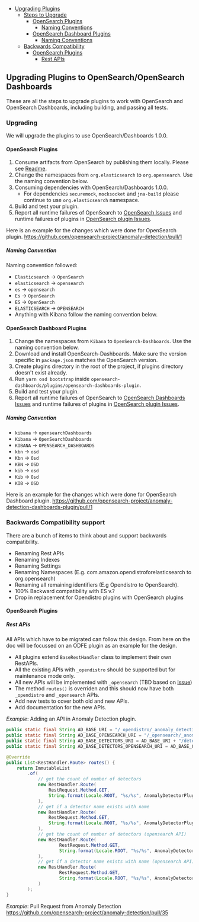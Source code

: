 - [Upgrading Plugins](#upgrading-plugins-to-opensearchopensearch-dashboards)
    - [Steps to Upgrade](#upgrading)
        - [OpenSearch Plugins](#opensearch-plugins)
            - [Naming Conventions](#naming-convention)
        - [OpenSearch Dashboard Plugins](#opensearch-plugins)
            - [Naming Conventions](#naming-convention)
    - [Backwards Compatibility](#backwards-compatibility-support)
        - [OpenSearch Plugins](#opensearch-plugins)
            - [Rest APIs](#rest-apis)

## Upgrading Plugins to OpenSearch/OpenSearch Dashboards

These are all the steps to upgrade plugins to work with OpenSearch and OpenSearch Dashboards, including building, and passing all tests.

### Upgrading
We will upgrade the plugins to use OpenSearch/Dashboards 1.0.0.

#### OpenSearch Plugins

1. Consume artifacts from OpenSearch by publishing them locally. Please see [Readme](./README.md#building-with-opensearch).
2. Change the namespaces from `org.elasticsearch` to `org.opensearch`. Use the naming convention below.
3. Consuming dependencies with OpenSearch/Dashboards 1.0.0. 
   * For dependencies `securemock`, `mocksocket` and `jna-build` please continue to use `org.elasticsearch` namespace.
4. Build and test your plugin.
5. Report all runtime failures of OpenSearch to [OpenSearch Issues](http://github.com/opensearch-project/opensearch/issues) and 
runtime failures of plugins in [OpenSearch plugin Issues](https://github.com/opensearch-project/opensearch-plugins/issues).

Here is an example for the changes which were done for OpenSearch plugin.
https://github.com/opensearch-project/anomaly-detection/pull/1

##### Naming Convention

Naming convention followed:

* `Elasticsearch` -> `OpenSearch`
* `elasticsearch` -> `opensearch`
* `es` -> `opensearch`
* `Es` -> `OpenSearch`
* `ES` -> `OpenSearch`
* `ELASTICSEARCH` -> `OPENSEARCH`
* Anything with Kibana follow the naming convention below.

#### OpenSearch Dashboard Plugins

1. Change the namespaces from `Kibana` to `OpenSearch-Dashboards`. Use the naming convention below.
2. Download and install OpenSearch-Dashboards. Make sure the version specific in `package.json` matches the OpenSearch version.
3. Create plugins directory in the root of the project, if plugins directory doesn't exist already.
4. Run `yarn osd bootstrap` inside `opensearch-dashboards/plugins/opensearch-dashboards-plugin`.
5. Build and test your plugin.
6. Report all runtime failures of OpenSearch to [OpenSearch Dashboards Issues](http://github.com/opensearch-project/opensearch-dashboards/issues) and 
runtime failures of plugins in [OpenSearch plugin Issues](https://github.com/opensearch-project/opensearch-plugins/issues).


##### Naming Convention

* `kibana` -> `opensearchDashboards`
* `Kibana` -> `OpenSearchDashboards`
* `KIBANA` -> `OPENSEARCH_DASHBOARDS`
* `kbn` -> `osd`
* `Kbn` -> `Osd`
* `KBN` -> `OSD`
* `kib` -> `osd`
* `Kib` -> `Osd`
* `KIB` -> `OSD`

Here is an example for the changes which were done for OpenSearch Dashboard plugin.
https://github.com/opensearch-project/anomaly-detection-dashboards-plugin/pull/1

### Backwards Compatibility support

There are a bunch of items to think about and support backwards compatibility.

* Renaming Rest APIs
* Renaming Indexes
* Renaming Settings
* Renaming Namespaces (E.g. com.amazon.opendistroforelasticsearch to org.opensearch)
* Renaming all remaining identifiers (E.g Opendistro to OpenSearch).
* 100% Backward compatibility with ES v.?
* Drop in replacement for Opendistro plugins with OpenSearch plugins

#### OpenSearch Plugins

##### Rest APIs

All APIs which have to be migrated can follow this design.
From here on the doc will be focussed on an ODFE plugin as an example for the design.

* All plugins extend `BaseRestHandler` class to implement their own RestAPIs.
* All the existing APIs with `_opendistro` should be supported but for maintenance mode only.
* All new APIs will be implemented with `_opensearch` (TBD based on [Issue](https://github.com/opensearch-project/opensearch-plugins/issues/13))
* The method `routes()` is overriden and this should now have both `_opendistro` and `_opensearch` APIs.
* Add new tests to cover both old and new APIs.
* Add documentation for the new APIs.

_Example_: Adding an API in Anomaly Detection plugin.
```java
public static final String AD_BASE_URI = "/_opendistro/_anomaly_detection";
public static final String AD_BASE_OPENSEARCH_URI = "/_opensearch/_anomaly_detection";
public static final String AD_BASE_DETECTORS_URI = AD_BASE_URI + "/detectors";
public static final String AD_BASE_DETECTORS_OPENSEARCH_URI = AD_BASE_OPENSEARCH_URI + "/detectors";

@Override
public List<RestHandler.Route> routes() {
    return ImmutableList
        .of(
            // get the count of number of detectors
            new RestHandler.Route(
                RestRequest.Method.GET,
                String.format(Locale.ROOT, "%s/%s", AnomalyDetectorPlugin.AD_BASE_DETECTORS_URI, COUNT)
            ),
            // get if a detector name exists with name
            new RestHandler.Route(
                RestRequest.Method.GET,
                String.format(Locale.ROOT, "%s/%s", AnomalyDetectorPlugin.AD_BASE_DETECTORS_URI, MATCH)
            ),
            // get the count of number of detectors (opensearch API)
            new RestHandler.Route(
                    RestRequest.Method.GET,
                    String.format(Locale.ROOT, "%s/%s", AnomalyDetectorPlugin.AD_BASE_DETECTORS_OPENSEARCH_URI, COUNT)
            ),
            // get if a detector name exists with name (opensearch API)
            new RestHandler.Route(
                    RestRequest.Method.GET,
                    String.format(Locale.ROOT, "%s/%s", AnomalyDetectorPlugin.AD_BASE_DETECTORS_OPENSEARCH_URI, MATCH)
            )
        );
}
```

_Example_: Pull Request from Anomaly Detection https://github.com/opensearch-project/anomaly-detection/pull/35



